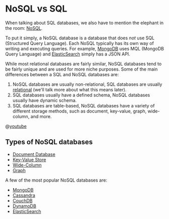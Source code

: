 # NoSQL vs SQL

When talking about SQL databases, we also have to mention the elephant in the room: [NoSQL](https://en.wikipedia.org/wiki/NoSQL).

To put it simply, a NoSQL database is a database that does *not* use SQL (Structured Query Language). Each NoSQL typically has its own way of writing and executing queries. For example, [MongoDB](https://www.mongodb.com/) uses MQL (MongoDB Query Language) and [ElasticSearch](https://www.elastic.co/) simply has a JSON API.

While most relational databases are fairly similar, NoSQL databases tend to be fairly unique and are used for more niche purposes. Some of the main differences between a SQL and NoSQL databases are:

1. NoSQL databases are usually non-relational, SQL databases are usually [relational](https://cloud.google.com/learn/what-is-a-relational-database) (we'll talk more about what this means later).
2. SQL databases usually have a defined schema, NoSQL databases usually have dynamic schema.
3. SQL databases are table-based, NoSQL databases have a variety of different storage methods, such as document, key-value, graph, wide-column, and more.

@[youtube](https://www.youtube.com/watch?v=NovjCrDFlXk)

## Types of NoSQL databases

* [Document Database](https://en.wikipedia.org/wiki/Document-oriented_database)
* [Key-Value Store](https://en.wikipedia.org/wiki/Key%E2%80%93value_database)
* [Wide-Column](https://en.wikipedia.org/wiki/Wide-column_store)
* [Graph](https://en.wikipedia.org/wiki/Graph_database)

A few of the most popular NoSQL databases are:

* [MongoDB](https://en.wikipedia.org/wiki/MongoDB)
* [Cassandra](https://en.wikipedia.org/wiki/Apache_Cassandra)
* [CouchDB](https://en.wikipedia.org/wiki/Apache_CouchDB)
* [DynamoDB](https://en.wikipedia.org/wiki/Amazon_DynamoDB)
* [ElasticSearch](https://www.elastic.co/)
